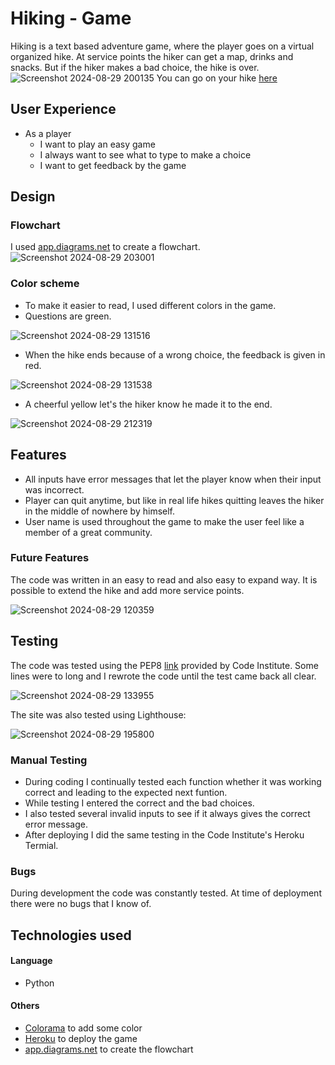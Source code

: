 # Hiking - Game
Hiking is a text based adventure game, where the player goes on a virtual organized hike. At service points the hiker can get a map, drinks and snacks. But if the hiker makes a bad choice, the hike is over.
![Screenshot 2024-08-29 200135](https://github.com/user-attachments/assets/9aca3b8a-22a0-401a-b464-5c154329dd9f)
You can go on your hike [here](https://hiking-b532d6d90183.herokuapp.com/)
## User Experience
- As a player
  - I want to play an easy game
  - I always want to see what to type to make a choice
  - I want to get feedback by the game
## Design
### Flowchart
I used [app.diagrams.net](https://app.diagrams.net/) to create a flowchart.
![Screenshot 2024-08-29 203001](https://github.com/user-attachments/assets/75713dc7-0a58-43d8-b562-beb92518e3fe)
### Color scheme
- To make it easier to read, I used different colors in the game.
- Questions are green.

![Screenshot 2024-08-29 131516](https://github.com/user-attachments/assets/532bc3c8-5527-4cd6-8f73-be93e6a341af)

- When the hike ends because of a wrong choice, the feedback is given in red.
  
![Screenshot 2024-08-29 131538](https://github.com/user-attachments/assets/a130b85d-a771-4bae-a0a7-597e5c7e2261)

- A cheerful yellow let's the hiker know he made it to the end.

![Screenshot 2024-08-29 212319](https://github.com/user-attachments/assets/b2ccd434-fb04-4f91-899e-814f84fcbc3e)

## Features
- All inputs have error messages that let the player know when their input was incorrect.
- Player can quit anytime, but like in real life hikes quitting leaves the hiker in the middle of nowhere by himself.
- User name is used throughout the game to make the user feel like a member of a great community.
### Future Features
The code was written in an easy to read and also easy to expand way. It is possible to extend the hike and add more service points.

![Screenshot 2024-08-29 120359](https://github.com/user-attachments/assets/aaa47e75-72b9-462e-8b20-56ed5017540a)

## Testing
The code was tested using the PEP8 [link](https://pep8ci.herokuapp.com/) provided by Code Institute. Some lines were to long and I rewrote the code until the test came back all clear.

![Screenshot 2024-08-29 133955](https://github.com/user-attachments/assets/2daa9938-d082-43a4-84ba-6f1956640657)

The site was also tested using Lighthouse:

![Screenshot 2024-08-29 195800](https://github.com/user-attachments/assets/6446e3e9-09e7-469c-9100-a7b693279983)

### Manual Testing
- During coding I continually tested each function whether it was working correct and leading to the expected next funtion.
- While testing I entered the correct and the bad choices.
- I also tested several invalid inputs to see if it always gives the correct error message.
- After deploying I did the same testing in the Code Institute's Heroku Termial.
### Bugs
During development the code was constantly tested. At time of deployment there were no bugs that I know of.
## Technologies  used
#### Language
- Python
#### Others
- [Colorama](https://pypi.org/project/colorama/) to add some color
- [Heroku](https://dashboard.heroku.com/apps) to deploy the game
- [app.diagrams.net](https://app.diagrams.net/) to create the flowchart

